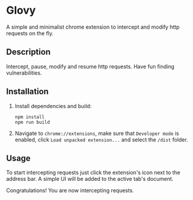# Glovy
A simple and minimalist chrome extension to intercept and modify http requests on the fly.

## Description
Intercept, pause, modify and resume http requests. Have fun finding vulnerabilities.

## Installation
1. Install dependencies and build:

       npm install
       npm run build

2. Navigate to ```chrome://extensions```, make sure that ```Developer mode``` is enabled, click ```Load unpacked extension...``` and select the ```/dist``` folder.

## Usage

To start intercepting requests just click the extension's icon next to the address bar. 
A simple UI will be added to the active tab's document. 

Congratulations! You are now intercepting requests.

